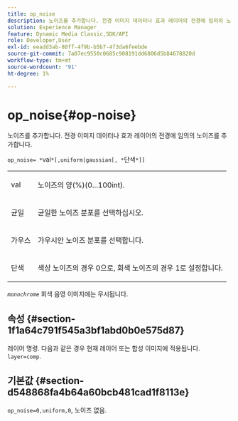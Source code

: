 ```yaml
---
title: op_noise
description: 노이즈를 추가합니다. 전경 이미지 데이터나 효과 레이어의 전경에 임의의 노이즈를 추가합니다.
solution: Experience Manager
feature: Dynamic Media Classic,SDK/API
role: Developer,User
exl-id: eeadd3ab-80ff-4f9b-b5b7-4f3da6feebde
source-git-commit: 7a07ec9550c0685c908191dd6806d5b84678820d
workflow-type: tm+mt
source-wordcount: '91'
ht-degree: 1%

---
```


# op_noise{#op-noise}

노이즈를 추가합니다. 전경 이미지 데이터나 효과 레이어의 전경에 임의의 노이즈를 추가합니다.

`op_noise= *`val`*[,uniform|gaussian[, *`단색`*]]`

<table id="table_40675464E5824D52BF392ECCE2DDC03C"> 
 <tbody> 
  <tr> 
   <td colname="col1"> <p><span class="codeph"> val</span> </p> </td> 
   <td colname="col2"> <p>노이즈의 양(%)(0...100int). </p> </td> 
  </tr> 
  <tr> 
   <td colname="col1"> <p><span class="codeph"> 균일</span> </p> </td> 
   <td colname="col2"> <p>균일한 노이즈 분포를 선택하십시오. </p> </td> 
  </tr> 
  <tr> 
   <td colname="col1"> <p><span class="codeph"> 가우스</span> </p> </td> 
   <td colname="col2"> <p>가우시안 노이즈 분포를 선택합니다. </p> </td> 
  </tr> 
  <tr> 
   <td colname="col1"> <p><span class="varname"> 단색</span> </p> </td> 
   <td colname="col2"> <p>색상 노이즈의 경우 0으로, 회색 노이즈의 경우 1로 설정합니다. </p> </td> 
  </tr> 
 </tbody> 
</table>

*`monochrome`* 회색 음영 이미지에는 무시됩니다.

## 속성 {#section-1f1a64c791f545a3bf1abd0b0e575d87}

레이어 명령. 다음과 같은 경우 현재 레이어 또는 합성 이미지에 적용됩니다. `layer=comp`.

## 기본값 {#section-d548868fa4b64a60bcb481cad1f8113e}

`op_noise=0,uniform,0`, 노이즈 없음.
